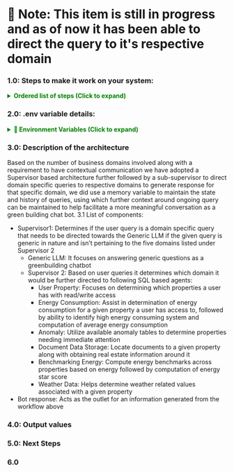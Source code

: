 # 🔴 Note: This item is still in progress and as of now it has been able to direct the query to it's respective domain 
### 1.0: Steps to make it work on your system:
<details>
   <summary style="color: green; font-weight: bold;">Ordered list of steps (Click to expand)</summary>
   <pre>
    <span>1. Please download the given folder</span>
    <span>2. Add a .env file with following variables to project folder listed below in section 2.0</span> 
    <span >3. Open a terminal and navigate to the project folder and execute: python AppLangGraphTooled.py </span>
   </pre>
</details>

### 2.0: .env variable details:
<details>
  <summary style="color: green; font-weight: bold;">🔐 Environment Variables (Click to expand)</summary>
  <pre>
  <span style="color: orange;">LANGSMITH_TRACING=true</span>
  <span style="color: red;">LANGSMITH_API_KEY=</span>
  <span style="color: red;">AZURE_OPENAI_API_KEY=</span>
  <span style="color: blue;">AZURE_OPENAI_ENDPOINT=https://msa-openai.openai.azure.com/</span>
  <span style="color: purple;">AZURE_OPENAI_DEPLOYMENT_NAME=gpt-4o</span>
  <span style="color: purple;">AZURE_OPENAI_API_VERSION=2023-12-01-preview</span>
  <span style="color: orange;">subapase_email=</span>
  <span style="color: orange;">subapase_password=</span>
  <span style="color: green;">SUPABASE_URL=</span>
  <span style="color: green;">SUPABASE_KEY=</span>
  </pre>
</details>

### 3.0: Description of the architecture
   Based on the number of business domains involved along with a requirement to have contextual communication we have adopted a Supervisor based architecture further followed by a sub-supervisor to direct domain specific queries to respective domains to generate response for that specific domain, we did use a memory variable to maintain the state and history of queries, using which further context around ongoing query can be maintained to help facilitate a more meaningful conversation as a green building chat bot. 
3.1 List of components:
- Supervisor1: Determines if the user query is a domain specific query that needs to be directed towards the Generic LLM if the given query is generic in nature and isn’t pertaining to the five domains listed under Supervisor 2  
   - Generic LLM: It focuses on answering generic questions as a greenbuilding chatbot 
   - Supervisor 2: Based on user queries it determines which domain it would be further directed to following SQL based agents: 
      - User Property: Focuses on determining which properties a user has with read/write access 
      - Energy Consumption: Assist in determination of energy consumption for a given property a user has access to, followed by ability to identify high energy consuming system and computation of average energy consumption 
      - Anomaly: Utilize available anomaly tables to determine properties needing immediate attention 
      - Document Data Storage: Locate documents to a given property along with obtaining real estate information around it 
      - Benchmarking Energy: Compute energy benchmarks across properties based on energy followed by computation of energy star score 
      - Weather Data: Helps determine weather related values associated with a given property 
- Bot response: Acts as the outlet for an information generated from the workflow above 

### 4.0: Output values

### 5.0: Next Steps

### 6.0


